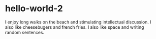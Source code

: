# hello-world-2

I enjoy long walks on the beach and stimulating intellectual discussion. I also like cheesebugers and french fries. I also like space and writing random sentences.

